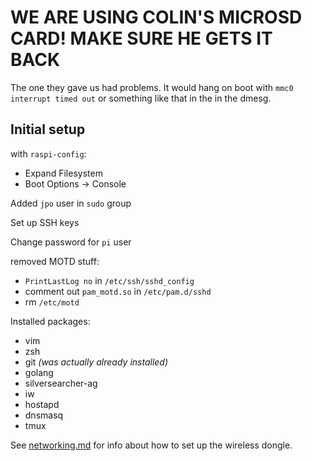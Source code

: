 # **WE ARE USING COLIN'S MICROSD CARD! MAKE SURE HE GETS IT BACK**

The one they gave us had problems. It would hang on boot with
`mmc0 interrupt timed out` or something like that in the in the dmesg.

## Initial setup

with `raspi-config`:

* Expand Filesystem
* Boot Options -> Console

Added `jpo` user in `sudo` group

Set up SSH keys

Change password for `pi` user

removed MOTD stuff:

* `PrintLastLog no` in `/etc/ssh/sshd_config`
* comment out `pam_motd.so` in `/etc/pam.d/sshd`
* rm `/etc/motd`

Installed packages:

* vim
* zsh
* git *(was actually already installed)*
* golang
* silversearcher-ag
* iw
* hostapd
* dnsmasq
* tmux


See [networking.md](networking.md) for info about how to set up the
wireless dongle.
